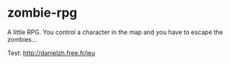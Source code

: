# zombie-rpg

A little RPG. You control a character in the map and you have to escape the zombies...

Test: http://danielzh.free.fr/jeu

